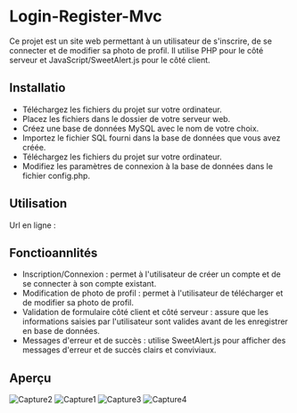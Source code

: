 # Login-Register-Mvc

Ce projet est un site web permettant à un utilisateur de s'inscrire, de se connecter et de modifier sa photo de profil. Il utilise PHP pour le côté serveur et JavaScript/SweetAlert.js pour le côté client.

## Installatio
- Téléchargez les fichiers du projet sur votre ordinateur.
- Placez les fichiers dans le dossier de votre serveur web.
- Créez une base de données MySQL avec le nom de votre choix.
- Importez le fichier SQL fourni dans la base de données que vous avez créée.
- Téléchargez les fichiers du projet sur votre ordinateur.
- Modifiez les paramètres de connexion à la base de données dans le fichier config.php.

## Utilisation 
Url en ligne : 

## Fonctioannlités
- Inscription/Connexion : permet à l'utilisateur de créer un compte et de se connecter à son compte existant.
- Modification de photo de profil : permet à l'utilisateur de télécharger et de modifier sa photo de profil.
- Validation de formulaire côté client et côté serveur : assure que les informations saisies par l'utilisateur sont valides avant de les enregistrer en base de données.
- Messages d'erreur et de succès : utilise SweetAlert.js pour afficher des messages d'erreur et de succès clairs et conviviaux.

## Aperçu
![Capture2](https://user-images.githubusercontent.com/82214916/232566200-bec5c922-b502-4dbe-9302-554dc25b7f86.PNG)
![Capture1](https://user-images.githubusercontent.com/82214916/232566173-f9e6998e-13ce-44e5-b311-cf1ff2dc4291.PNG)
![Capture3](https://user-images.githubusercontent.com/82214916/232566214-2a156e19-7a2a-4a3d-8343-03868bcd192b.PNG)
![Capture4](https://user-images.githubusercontent.com/82214916/232566222-e9824617-27c1-4676-b389-50b2fc157f0b.PNG)
